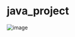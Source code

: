 # java_project
![image](https://github.com/user-attachments/assets/42f25417-733b-4a97-89d9-4e6da78ee1c6)
